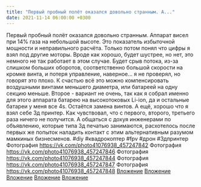 ```yaml
---
title: "Первый пробный полёт оказался довольно странным. А..."
date: 2021-11-14 06:00:00 +0300
---
```


Первый пробный полёт оказался довольно странным. Аппарат висел при 14% газа на небольшой высоте. Это показатель избыточной мощности и неправильного расчёта. Только потом понял что цифры я взял под другие моторы. Вроде как хорошо, будет шустрее, но нет, это немного не так работает в этом случае. Будет срыв потока, из-за слишком больших оборотов, соответственно большой скорости на кромке винта, и потеря управление, наверное... я не проверял, но говорят это плохо. К счастью всё это можно компенсировать воздушными винтами меньшего диаметра, или батареей на одну секцию меньше. Второе - вариант не очень, так как я собрал именно для этого аппарата батарею на высокотоковых Li-ion, да и остальные батареи у меня все 4s. Остаётся замена винтов.
А ещё, хорошо что я взял себе 3д принтер. Как чувствовал, что с первого, второго, третьего раза ничего не получится. А общаться с дохуя инженерами по объявлению, которые типа 3д печатью занимаются, расхотелось после первых же попыток наладить контакт с этим альтернативным разумом мамкиных бизнесменов.
#diy #квадрокоптер #fpv #дрон #3дпринтер
Фотография
<a class="vk-attach" href="https://vk.com/photo41076938_457247842">https://vk.com/photo41076938_457247842</a>
Фотография
<a class="vk-attach" href="https://vk.com/photo41076938_457247846">https://vk.com/photo41076938_457247846</a>
Фотография
<a class="vk-attach" href="https://vk.com/photo41076938_457247844">https://vk.com/photo41076938_457247844</a>
Фотография
<a class="vk-attach" href="https://vk.com/photo41076938_457247847">https://vk.com/photo41076938_457247847</a>
Фотография
<a class="vk-attach" href="https://vk.com/photo41076938_457247848">https://vk.com/photo41076938_457247848</a>
<a class="vk-attach" href="https://vk.com/photo41076938_457247842">Вложение</a>
<a class="vk-attach" href="https://vk.com/photo41076938_457247846">Вложение</a>
<a class="vk-attach" href="https://vk.com/photo41076938_457247844">Вложение</a>
<a class="vk-attach" href="https://vk.com/photo41076938_457247847">Вложение</a>
<a class="vk-attach" href="https://vk.com/photo41076938_457247848">Вложение</a>
